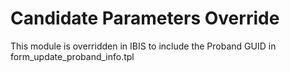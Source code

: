 # Candidate Parameters Override

This module is overridden in IBIS to include the Proband GUID in form_update_proband_info.tpl
